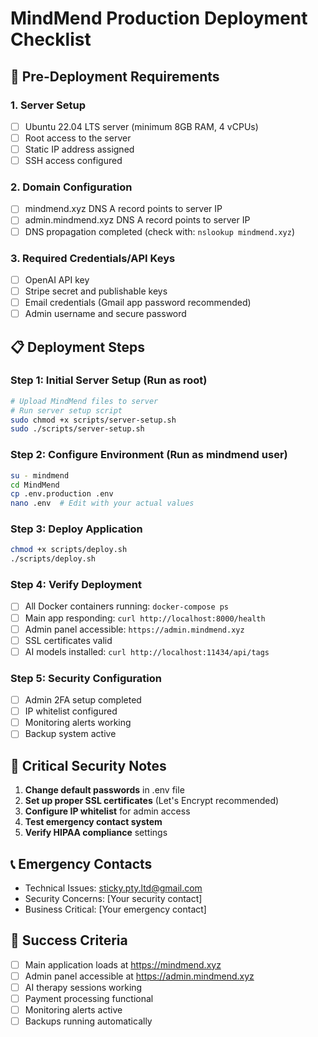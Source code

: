# MindMend Production Deployment Checklist
## 🚀 Pre-Deployment Requirements

### 1. Server Setup
- [ ] Ubuntu 22.04 LTS server (minimum 8GB RAM, 4 vCPUs)
- [ ] Root access to the server
- [ ] Static IP address assigned
- [ ] SSH access configured

### 2. Domain Configuration  
- [ ] mindmend.xyz DNS A record points to server IP
- [ ] admin.mindmend.xyz DNS A record points to server IP
- [ ] DNS propagation completed (check with: `nslookup mindmend.xyz`)

### 3. Required Credentials/API Keys
- [ ] OpenAI API key
- [ ] Stripe secret and publishable keys
- [ ] Email credentials (Gmail app password recommended)
- [ ] Admin username and secure password

## 📋 Deployment Steps

### Step 1: Initial Server Setup (Run as root)
```bash
# Upload MindMend files to server
# Run server setup script
sudo chmod +x scripts/server-setup.sh
sudo ./scripts/server-setup.sh
```

### Step 2: Configure Environment (Run as mindmend user)
```bash
su - mindmend
cd MindMend
cp .env.production .env
nano .env  # Edit with your actual values
```

### Step 3: Deploy Application
```bash
chmod +x scripts/deploy.sh
./scripts/deploy.sh
```

### Step 4: Verify Deployment
- [ ] All Docker containers running: `docker-compose ps`
- [ ] Main app responding: `curl http://localhost:8000/health`
- [ ] Admin panel accessible: `https://admin.mindmend.xyz`
- [ ] SSL certificates valid
- [ ] AI models installed: `curl http://localhost:11434/api/tags`

### Step 5: Security Configuration
- [ ] Admin 2FA setup completed
- [ ] IP whitelist configured
- [ ] Monitoring alerts working
- [ ] Backup system active

## 🔐 Critical Security Notes
1. **Change default passwords** in .env file
2. **Set up proper SSL certificates** (Let's Encrypt recommended)
3. **Configure IP whitelist** for admin access
4. **Test emergency contact system**
5. **Verify HIPAA compliance** settings

## 📞 Emergency Contacts
- Technical Issues: sticky.pty.ltd@gmail.com
- Security Concerns: [Your security contact]
- Business Critical: [Your emergency contact]

## 🎯 Success Criteria
- [ ] Main application loads at https://mindmend.xyz
- [ ] Admin panel accessible at https://admin.mindmend.xyz
- [ ] AI therapy sessions working
- [ ] Payment processing functional
- [ ] Monitoring alerts active
- [ ] Backups running automatically